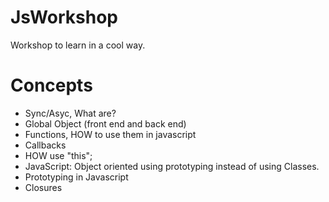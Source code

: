 # JsWorkshop
Workshop to learn in a cool way.

# Concepts

- Sync/Asyc, What are?
- Global Object (front end and back end)
- Functions, HOW to use them in javascript
- Callbacks
- HOW use "this";
- JavaScript: Object oriented using prototyping instead of using Classes.
- Prototyping in Javascript
- Closures
